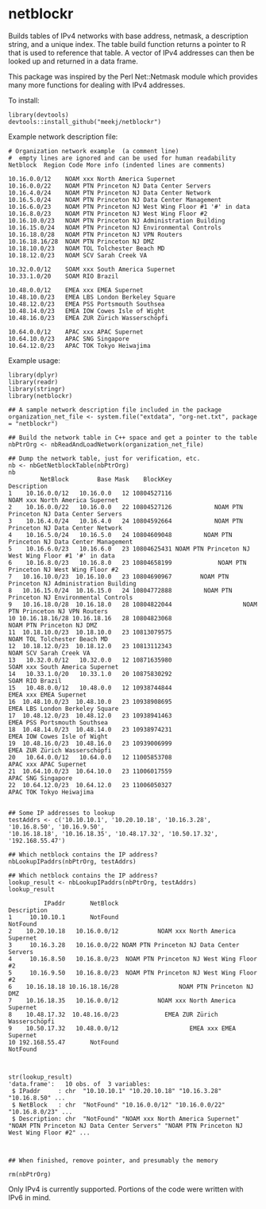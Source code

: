 # netblockr

Builds tables of IPv4 networks with base address, netmask, a
description string, and a unique index. The table build
function returns a pointer to R that is used to reference
that table. A vector of IPv4 addresses can then be looked up
and returned in a data frame.

This package was inspired by the Perl Net::Netmask module which provides many more functions for dealing with IPv4 addresses.


To install: 

    library(devtools)
    devtools::install_github("meekj/netblockr")

Example network description file:

	# Organization network example  (a comment line)
	#  empty lines are ignored and can be used for human readability
	Netblock  Region Code More info (indented lines are comments)

	10.16.0.0/12    NOAM xxx North America Supernet
	10.16.0.0/22    NOAM PTN Princeton NJ Data Center Servers
	10.16.4.0/24    NOAM PTN Princeton NJ Data Center Network
	10.16.5.0/24    NOAM PTN Princeton NJ Data Center Management
	10.16.6.0/23    NOAM PTN Princeton NJ West Wing Floor #1 '#' in data
	10.16.8.0/23    NOAM PTN Princeton NJ West Wing Floor #2
	10.16.10.0/23   NOAM PTN Princeton NJ Administration Building
	10.16.15.0/24   NOAM PTN Princeton NJ Environmental Controls
	10.16.18.0/28   NOAM PTN Princeton NJ VPN Routers
	10.16.18.16/28  NOAM PTN Princeton NJ DMZ
	10.18.10.0/23   NOAM TOL Tolchester Beach MD
	10.18.12.0/23   NOAM SCV Sarah Creek VA

	10.32.0.0/12    SOAM xxx South America Supernet
	10.33.1.0/20    SOAM RIO Brazil

	10.48.0.0/12    EMEA xxx EMEA Supernet
	10.48.10.0/23   EMEA LBS London Berkeley Square
	10.48.12.0/23   EMEA PSS Portsmouth Southsea
	10.48.14.0/23   EMEA IOW Cowes Isle of Wight
	10.48.16.0/23   EMEA ZUR Zürich Wasserschöpfi

	10.64.0.0/12    APAC xxx APAC Supernet
	10.64.10.0/23   APAC SNG Singapore
	10.64.12.0/23   APAC TOK Tokyo Heiwajima


Example usage:


	library(dplyr)
	library(readr)
	library(stringr)
	library(netblockr)

	## A sample network description file included in the package
	organization_net_file <- system.file("extdata", "org-net.txt", package = "netblockr")

	## Build the network table in C++ space and get a pointer to the table
	nbPtrOrg <- nbReadAndLoadNetwork(organization_net_file)

	## Dump the network table, just for verification, etc.
	nb <- nbGetNetblockTable(nbPtrOrg)
	nb
             NetBlock        Base Mask    BlockKey                                          Description
	1    10.16.0.0/12   10.16.0.0   12 10804527116                      NOAM xxx North America Supernet
	2    10.16.0.0/22   10.16.0.0   22 10804527126            NOAM PTN Princeton NJ Data Center Servers
	3    10.16.4.0/24   10.16.4.0   24 10804592664            NOAM PTN Princeton NJ Data Center Network
	4    10.16.5.0/24   10.16.5.0   24 10804609048         NOAM PTN Princeton NJ Data Center Management
	5    10.16.6.0/23   10.16.6.0   23 10804625431 NOAM PTN Princeton NJ West Wing Floor #1 '#' in data
	6    10.16.8.0/23   10.16.8.0   23 10804658199             NOAM PTN Princeton NJ West Wing Floor #2
	7   10.16.10.0/23  10.16.10.0   23 10804690967        NOAM PTN Princeton NJ Administration Building
	8   10.16.15.0/24  10.16.15.0   24 10804772888         NOAM PTN Princeton NJ Environmental Controls
	9   10.16.18.0/28  10.16.18.0   28 10804822044                    NOAM PTN Princeton NJ VPN Routers
	10 10.16.18.16/28 10.16.18.16   28 10804823068                            NOAM PTN Princeton NJ DMZ
	11  10.18.10.0/23  10.18.10.0   23 10813079575                         NOAM TOL Tolchester Beach MD
	12  10.18.12.0/23  10.18.12.0   23 10813112343                              NOAM SCV Sarah Creek VA
	13   10.32.0.0/12   10.32.0.0   12 10871635980                      SOAM xxx South America Supernet
	14   10.33.1.0/20   10.33.1.0   20 10875830292                                      SOAM RIO Brazil
	15   10.48.0.0/12   10.48.0.0   12 10938744844                               EMEA xxx EMEA Supernet
	16  10.48.10.0/23  10.48.10.0   23 10938908695                      EMEA LBS London Berkeley Square
	17  10.48.12.0/23  10.48.12.0   23 10938941463                         EMEA PSS Portsmouth Southsea
	18  10.48.14.0/23  10.48.14.0   23 10938974231                         EMEA IOW Cowes Isle of Wight
	19  10.48.16.0/23  10.48.16.0   23 10939006999                        EMEA ZUR Zürich Wasserschöpfi
	20   10.64.0.0/12   10.64.0.0   12 11005853708                               APAC xxx APAC Supernet
	21  10.64.10.0/23  10.64.10.0   23 11006017559                                   APAC SNG Singapore
	22  10.64.12.0/23  10.64.12.0   23 11006050327                             APAC TOK Tokyo Heiwajima


	## Some IP addresses to lookup
	testAddrs <- c('10.10.10.1', '10.20.10.18', '10.16.3.28', '10.16.8.50', '10.16.9.50',
	'10.16.18.18', '10.16.18.35', '10.48.17.32', '10.50.17.32', '192.168.55.47')

	## Which netblock contains the IP address?
	nbLookupIPaddrs(nbPtrOrg, testAddrs)

    ## Which netblock contains the IP address?
    lookup_result <- nbLookupIPaddrs(nbPtrOrg, testAddrs)
    lookup_result

              IPaddr       NetBlock                               Description
	1     10.10.10.1       NotFound                                  NotFound
	2    10.20.10.18   10.16.0.0/12           NOAM xxx North America Supernet
	3     10.16.3.28   10.16.0.0/22 NOAM PTN Princeton NJ Data Center Servers
	4     10.16.8.50   10.16.8.0/23  NOAM PTN Princeton NJ West Wing Floor #2
	5     10.16.9.50   10.16.8.0/23  NOAM PTN Princeton NJ West Wing Floor #2
	6    10.16.18.18 10.16.18.16/28                 NOAM PTN Princeton NJ DMZ
	7    10.16.18.35   10.16.0.0/12           NOAM xxx North America Supernet
	8    10.48.17.32  10.48.16.0/23             EMEA ZUR Zürich Wasserschöpfi
	9    10.50.17.32   10.48.0.0/12                    EMEA xxx EMEA Supernet
	10 192.168.55.47       NotFound                                  NotFound



    str(lookup_result)
    'data.frame':   10 obs. of  3 variables:
     $ IPaddr     : chr  "10.10.10.1" "10.20.10.18" "10.16.3.28" "10.16.8.50" ...
     $ NetBlock   : chr  "NotFound" "10.16.0.0/12" "10.16.0.0/22" "10.16.8.0/23" ...
     $ Description: chr  "NotFound" "NOAM xxx North America Supernet" "NOAM PTN Princeton NJ Data Center Servers" "NOAM PTN Princeton NJ West Wing Floor #2" ...



	## When finished, remove pointer, and presumably the memory

	rm(nbPtrOrg)

Only IPv4 is currently supported. Portions of the code were written with IPv6 in mind.

